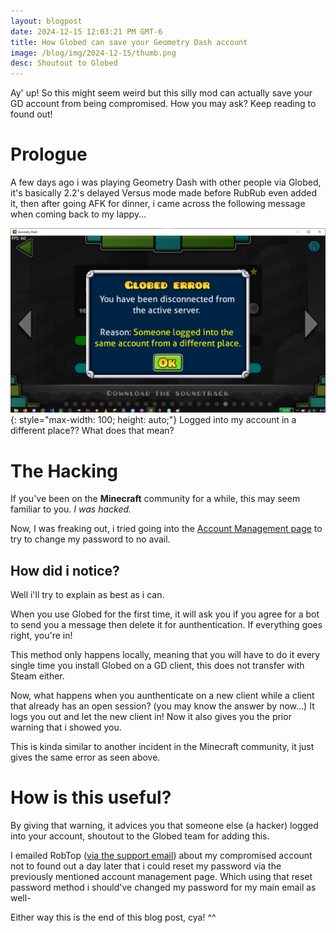 ```yaml
---
layout: blogpost
date: 2024-12-15 12:03:21 PM GMT-6
title: How Globed can save your Geometry Dash account
image: /blog/img/2024-12-15/thumb.png
desc: Shoutout to Globed
---
```


Ay' up! So this might seem weird but this silly mod can actually save your GD account from being compromised.
How you may ask? Keep reading to found out!

# Prologue

A few days ago i was playing Geometry Dash with other people via Globed, it's basically 2.2's delayed Versus mode made before RubRub even added it, then after going AFK for dinner, i came across the following message when coming back to my lappy...

![](/blog/img/2024-12-15/globed-error.png){: style="max-width: 100; height: auto;"}
Logged into my account in a different place?? What does that mean?

# The Hacking

If you've been on the **Minecraft** community for a while, this may seem familiar to you.
*I was hacked.*

Now, I was freaking out, i tried going into the [Account Management page](<https://www.boomlings.com/database/accounts/accountManagement.php>) to try to change my password to no avail.

## How did i notice?

Well i'll try to explain as best as i can.

When you use Globed for the first time, it will ask you if you agree for a bot to send you a message then delete it for aunthentication. If everything goes right, you're in!

This method only happens locally, meaning that you will have to do it every single time you install Globed on a GD client, this does not transfer with Steam either.

Now, what happens when you aunthenticate on a new client while a client that already has an open session? (you may know the answer by now...)
It logs you out and let the new client in! Now it also gives you the prior warning that i showed you.

This is kinda similar to another incident in the Minecraft community, it just gives the same error as seen above.

# How is this useful?

By giving that warning, it advices you that someone else (a hacker) logged into your account, shoutout to the Globed team for adding this.

I emailed RobTop ([via the support email](<mailto:support@robtopgames.com>)) about my compromised account not to found out a day later that i could reset my password via the previously mentioned account management page.
Which using that reset password method i should've changed my password for my main email as well-


Either way this is the end of this blog post, cya! ^^